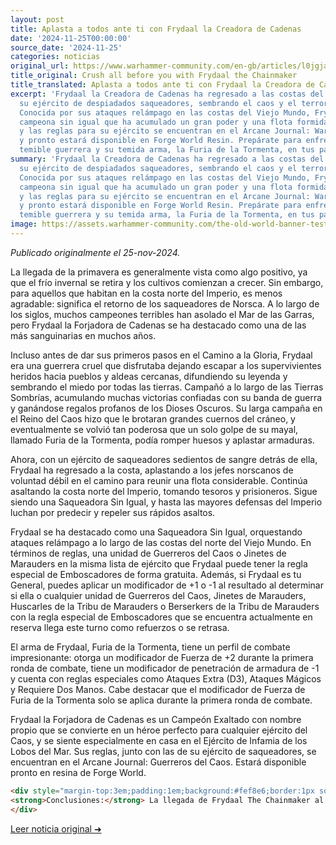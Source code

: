 ```yaml
---
layout: post
title: Aplasta a todos ante ti con Frydaal la Creadora de Cadenas
date: '2024-11-25T00:00:00'
source_date: '2024-11-25'
categories: noticias
original_url: https://www.warhammer-community.com/en-gb/articles/l0jgjaih/crush-all-before-you-with-frydaal-the-chainmaker/
title_original: Crush all before you with Frydaal the Chainmaker
title_translated: Aplasta a todos ante ti con Frydaal la Creadora de Cadenas
excerpt: 'Frydaal la Creadora de Cadenas ha regresado a las costas del Imperio con
  su ejército de despiadados saqueadores, sembrando el caos y el terror a su paso.
  Conocida por sus ataques relámpago en las costas del Viejo Mundo, Frydaal es una
  campeona sin igual que ha acumulado un gran poder y una flota formidable. Su historia
  y las reglas para su ejército se encuentran en el Arcane Journal: Warriors of Chaos,
  y pronto estará disponible en Forge World Resin. Prepárate para enfrentar a esta
  temible guerrera y su temida arma, la Furia de la Tormenta, en tus partidas de Warhammer.'
summary: 'Frydaal la Creadora de Cadenas ha regresado a las costas del Imperio con
  su ejército de despiadados saqueadores, sembrando el caos y el terror a su paso.
  Conocida por sus ataques relámpago en las costas del Viejo Mundo, Frydaal es una
  campeona sin igual que ha acumulado un gran poder y una flota formidable. Su historia
  y las reglas para su ejército se encuentran en el Arcane Journal: Warriors of Chaos,
  y pronto estará disponible en Forge World Resin. Prepárate para enfrentar a esta
  temible guerrera y su temida arma, la Furia de la Tormenta, en tus partidas de Warhammer.'
image: https://assets.warhammer-community.com/the-old-world-banner-test.jpg
---
```


*Publicado originalmente el 25-nov-2024.*


La llegada de la primavera es generalmente vista como algo positivo, ya que el frío invernal se retira y los cultivos comienzan a crecer. Sin embargo, para aquellos que habitan en la costa norte del Imperio, es menos agradable: significa el retorno de los saqueadores de Norsca. A lo largo de los siglos, muchos campeones terribles han asolado el Mar de las Garras, pero Frydaal la Forjadora de Cadenas se ha destacado como una de las más sanguinarias en muchos años.

Incluso antes de dar sus primeros pasos en el Camino a la Gloria, Frydaal era una guerrera cruel que disfrutaba dejando escapar a los supervivientes heridos hacia pueblos y aldeas cercanas, difundiendo su leyenda y sembrando el miedo por todas las tierras. Campañó a lo largo de las Tierras Sombrías, acumulando muchas victorias confiadas con su banda de guerra y ganándose regalos profanos de los Dioses Oscuros. Su larga campaña en el Reino del Caos hizo que le brotaran grandes cuernos del cráneo, y eventualmente se volvió tan poderosa que un solo golpe de su mayal, llamado Furia de la Tormenta, podía romper huesos y aplastar armaduras.

Ahora, con un ejército de saqueadores sedientos de sangre detrás de ella, Frydaal ha regresado a la costa, aplastando a los jefes norscanos de voluntad débil en el camino para reunir una flota considerable. Continúa asaltando la costa norte del Imperio, tomando tesoros y prisioneros. Sigue siendo una Saqueadora Sin Igual, y hasta las mayores defensas del Imperio luchan por predecir y repeler sus rápidos asaltos.

Frydaal se ha destacado como una Saqueadora Sin Igual, orquestando ataques relámpago a lo largo de las costas del norte del Viejo Mundo. En términos de reglas, una unidad de Guerreros del Caos o Jinetes de Marauders en la misma lista de ejército que Frydaal puede tener la regla especial de Emboscadores de forma gratuita. Además, si Frydaal es tu General, puedes aplicar un modificador de +1 o -1 al resultado al determinar si ella o cualquier unidad de Guerreros del Caos, Jinetes de Marauders, Huscarles de la Tribu de Marauders o Berserkers de la Tribu de Marauders con la regla especial de Emboscadores que se encuentra actualmente en reserva llega este turno como refuerzos o se retrasa.

El arma de Frydaal, Furia de la Tormenta, tiene un perfil de combate impresionante: otorga un modificador de Fuerza de +2 durante la primera ronda de combate, tiene un modificador de penetración de armadura de -1 y cuenta con reglas especiales como Ataques Extra (D3), Ataques Mágicos y Requiere Dos Manos. Cabe destacar que el modificador de Fuerza de Furia de la Tormenta solo se aplica durante la primera ronda de combate.

Frydaal la Forjadora de Cadenas es un Campeón Exaltado con nombre propio que se convierte en un héroe perfecto para cualquier ejército del Caos, y se siente especialmente en casa en el Ejército de Infamia de los Lobos del Mar. Sus reglas, junto con las de su ejército de saqueadores, se encuentran en el Arcane Journal: Guerreros del Caos. Estará disponible pronto en resina de Forge World.

```html
<div style="margin-top:3em;padding:1em;background:#fef8e6;border:1px solid #eadbbd;border-radius:8px;">
<strong>Conclusiones:</strong> La llegada de Frydaal The Chainmaker al meta de Warhammer: The Old World ofrece un cambio significativo para los jugadores de ejércitos del Caos, especialmente aquellos que se inclinan por tácticas de emboscada. Su habilidad para otorgar la regla especial de Emboscadores a unidades de Marauders sin coste adicional y manipular las reservas de refuerzos proporciona una flexibilidad táctica crucial en torneos, donde la sorpresa y la adaptabilidad son claves. Además, su arma, Storm's Wrath, aunque limitada en su impacto a la primera ronda de combate, puede inclinar la balanza en enfrentamientos cruciales. Para los coleccionistas, la inminente disponibilidad de su miniatura en resina de Forge World, con un descuento del 15 % en El Arca Negra, la convierte en una adquisición valiosa y estratégica. Frydaal representa una amenaza tangible y un activo competitivo en el cambiante panorama del juego. 
</div>
```
[Leer noticia original ➜](https://www.warhammer-community.com/en-gb/articles/l0jgjaih/crush-all-before-you-with-frydaal-the-chainmaker/)